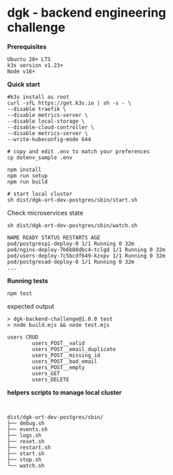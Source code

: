 # dgk - backend engineering challenge

**Prerequisites**

```
Ubuntu 20+ LTS
k3s version v1.23+
Node v16+
```

**Quick start**

```
#k3s install as root
curl -sfL https://get.k3s.io | sh -s - \
--disable traefik \
--disable metrics-server \
--disable local-storage \
--disable-cloud-controller \
--disable metrics-server \
--write-kubeconfig-mode 644

# copy and edit .env to match your preferences
cp dotenv_sample .env

npm install
npm run setup
npm run build

# start local cluster
sh dist/dgk-ort-dev-postgres/sbin/start.sh
```

Check microservices state

```
sh dist/dgk-ort-dev-postgres/sbin/watch.sh
```

```
NAME READY STATUS RESTARTS AGE
pod/postgrespi-deploy-0 1/1 Running 0 32m
pod/nginx-deploy-7b6b88dbc4-tclgd 1/1 Running 0 32m
pod/users-deploy-7c5bcdf649-kzxpv 1/1 Running 0 32m
pod/postgresad-deploy-0 1/1 Running 0 32m
...

```

**Running tests**

```
npm test
```

expected output

```
> dgk-backend-challenge@1.0.0 test
> node build.mjs && node test.mjs

users CRUD
        users_POST__valid
        users_POST__email_duplicate
        users_POST__missing_id
        users_POST__bad_email
        users_POST__empty
        users_GET
        users_DELETE
```

**helpers scripts to manage local cluster**

```


dist/dgk-ort-dev-postgres/sbin/
├── debug.sh
├── events.sh
├── logs.sh
├── reset.sh
├── restart.sh
├── start.sh
├── stop.sh
└── watch.sh
```
